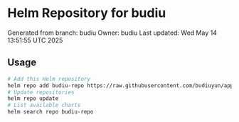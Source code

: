 # Helm Repository for budiu
Generated from branch: budiu
Owner: budiu
Last updated: Wed May 14 13:51:55 UTC 2025

## Usage
```bash
# Add this Helm repository
helm repo add budiu-repo https://raw.githubusercontent.com/budiuyun/appStore/helm-budiu/
# Update repositories
helm repo update
# List available charts
helm search repo budiu-repo
```
